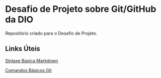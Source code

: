 # Desafio de Projeto sobre Git/GitHub da DIO
Repositório criado para o Desafio de Projeto.

## Links Úteis
[Sintaxe Basica Markdown](https://www.markdownguide.org/basic-syntax/)

[Comandos Básicos Git](https://training.github.com/downloads/pt_BR/github-git-cheat-sheet/)